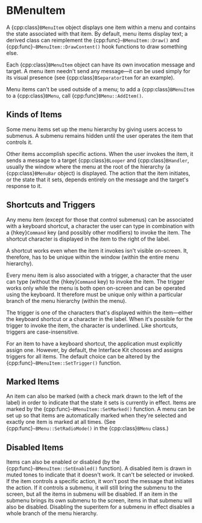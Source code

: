 # BMenuItem

A {cpp:class}`BMenuItem` object displays one item within a menu and
contains the state associated with that item. By default, menu items
display text; a derived class can reimplement the
{cpp:func}`~BMenuItem::Draw()` and {cpp:func}`~BMenuItem::DrawContent()`
hook functions to draw something else.

Each {cpp:class}`BMenuItem` object can have its own invocation message and
target. A menu item needn't send any message—it can be used simply for its
visual presence (see {cpp:class}`BSeparatorItem` for an example).

Menu items can't be used outside of a menu; to add a {cpp:class}`BMenuItem`
to a {cpp:class}`BMenu`, call {cpp:func}`BMenu::AddItem()`.

## Kinds of Items

Some menu items set up the menu hierarchy by giving users access to
submenus. A submenu remains hidden until the user operates the item that
controls it.

Other items accomplish specific actions. When the user invokes the item, it
sends a message to a target {cpp:class}`BLooper` and {cpp:class}`BHandler`,
usually the window where the menu at the root of the hierarchy (a
{cpp:class}`BMenuBar` object) is displayed. The action that the item
initiates, or the state that it sets, depends entirely on the message and
the target's response to it.

## Shortcuts and Triggers

Any menu item (except for those that control submenus) can be associated
with a keyboard shortcut, a character the user can type in combination with
a {hkey}`Command` key (and possibly other modifiers) to invoke the item.
The shortcut character is displayed in the item to the right of the label.

A shortcut works even when the item it invokes isn't visible on-screen. It,
therefore, has to be unique within the window (within the entire menu
hierarchy).

Every menu item is also associated with a trigger, a character that the
user can type (without the {hkey}`Command` key) to invoke the item. The
trigger works only while the menu is both open on-screen and can be
operated using the keyboard. It therefore must be unique only within a
particular branch of the menu hierarchy (within the menu).

The trigger is one of the characters that's displayed within the
item—either the keyboard shortcut or a character in the label. When it's
possible for the trigger to invoke the item, the character is underlined.
Like shortcuts, triggers are case-insensitive.

For an item to have a keyboard shortcut, the application must explicitly
assign one. However, by default, the Interface Kit chooses and assigns
triggers for all items. The default choice can be altered by the
{cpp:func}`~BMenuItem::SetTrigger()` function.

## Marked Items

An item can also be marked (with a check mark drawn to the left of the
label) in order to indicate that the state it sets is currently in effect.
Items are marked by the {cpp:func}`~BMenuItem::SetMarked()` function. A
menu can be set up so that items are automatically marked when they're
selected and exactly one item is marked at all times. (See
{cpp:func}`~BMenu::SetRadioMode()` in the {cpp:class}`BMenu` class.)

## Disabled Items

Items can also be enabled or disabled (by the
{cpp:func}`~BMenuItem::SetEnabled()` function). A disabled item is drawn in
muted tones to indicate that it doesn't work. It can't be selected or
invoked. If the item controls a specific action, it won't post the message
that initiates the action. If it controls a submenu, it will still bring
the submenu to the screen, but all the items in submenu will be disabled.
If an item in the submenu brings its own submenu to the screen, items in
that submenu will also be disabled. Disabling the superitem for a submenu
in effect disables a whole branch of the menu hierarchy.

